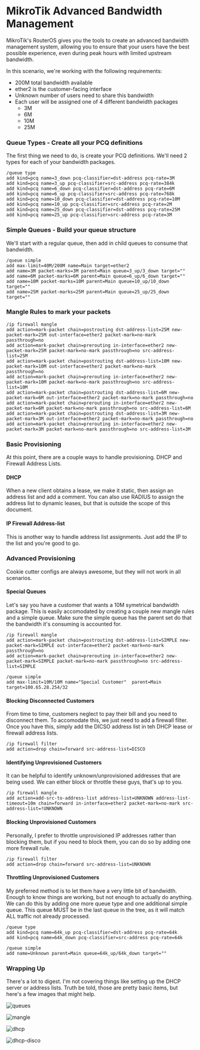 # MikroTik Advanced Bandwidth Management
MikroTik's RouterOS gives you the tools to create an advanced bandwidth management system, allowing you to ensure that your users have the best possible experience, even during peak hours with limited upstream bandwidth.

In this scenario, we're working with the following requirements:

* 200M total bandwidth available 
* ether2 is the customer-facing interface
* Unknown number of users need to share this bandwidth
* Each user will be assigned one of 4 different bandwidth packages
  * 3M
  * 6M
  * 10M
  * 25M

### Queue Types - Create all your PCQ definitions

The first thing we need to do, is create your PCQ definitions.  We'll need 2 types for each of your bandwidth packages.

```
/queue type
add kind=pcq name=3_down pcq-classifier=dst-address pcq-rate=3M
add kind=pcq name=3_up pcq-classifier=src-address pcq-rate=384k
add kind=pcq name=6_down pcq-classifier=dst-address pcq-rate=6M
add kind=pcq name=6_up pcq-classifier=src-address pcq-rate=768k
add kind=pcq name=10_down pcq-classifier=dst-address pcq-rate=10M
add kind=pcq name=10_up pcq-classifier=src-address pcq-rate=2M
add kind=pcq name=25_down pcq-classifier=dst-address pcq-rate=25M
add kind=pcq name=25_up pcq-classifier=src-address pcq-rate=3M
```

### Simple Queues - Build your queue structure

We'll start with a regular queue, then add in child queues to consume that bandwidth.

```
/queue simple
add max-limit=40M/200M name=Main target=ether2
add name=3M packet-marks=3M parent=Main queue=3_up/3_down target=""
add name=6M packet-marks=6M parent=Main queue=6_up/6_down target=""
add name=10M packet-marks=10M parent=Main queue=10_up/10_down target=""
add name=25M packet-marks=25M parent=Main queue=25_up/25_down target=""
```

### Mangle Rules to mark your packets

```
/ip firewall mangle
add action=mark-packet chain=postrouting dst-address-list=25M new-packet-mark=25M out-interface=ether2 packet-mark=no-mark passthrough=no
add action=mark-packet chain=prerouting in-interface=ether2 new-packet-mark=25M packet-mark=no-mark passthrough=no src-address-list=25M
add action=mark-packet chain=postrouting dst-address-list=10M new-packet-mark=10M out-interface=ether2 packet-mark=no-mark passthrough=no
add action=mark-packet chain=prerouting in-interface=ether2 new-packet-mark=10M packet-mark=no-mark passthrough=no src-address-list=10M
add action=mark-packet chain=postrouting dst-address-list=6M new-packet-mark=6M out-interface=ether2 packet-mark=no-mark passthrough=no
add action=mark-packet chain=prerouting in-interface=ether2 new-packet-mark=6M packet-mark=no-mark passthrough=no src-address-list=6M
add action=mark-packet chain=postrouting dst-address-list=3M new-packet-mark=3M out-interface=ether2 packet-mark=no-mark passthrough=no
add action=mark-packet chain=prerouting in-interface=ether2 new-packet-mark=3M packet-mark=no-mark passthrough=no src-address-list=3M
```

### Basic Provisioning

At this point, there are a couple ways to handle provisioning.  DHCP and Firewall Address Lists.

#### DHCP

When a new client obtains a lease, we make it static, then assign an address list and add a comment.  You can also use RADIUS to assign the address list to dynamic leases, but that is outside the scope of this document.

#### IP Firewall Address-list

This is another way to handle address list assignments.  Just add the IP to the list and you're good to go.


### Advanced Provisioning

Cookie cutter configs are always awesome, but they will not work in all scenarios.


#### Special Queues

Let's say you have a customer that wants a 10M symetrical bandwidth package.  This is easily accomodated by creating a couple new mangle rules and a simple queue.  Make sure the simple queue has the parent set do that the bandwidth it's consuming is accounted for.

```
/ip firewall mangle
add action=mark-packet chain=postrouting dst-address-list=SIMPLE new-packet-mark=SIMPLE out-interface=ether2 packet-mark=no-mark passthrough=no
add action=mark-packet chain=prerouting in-interface=ether2 new-packet-mark=SIMPLE packet-mark=no-mark passthrough=no src-address-list=SIMPLE

/queue simple
add max-limit=10M/10M name="Special Customer"  parent=Main target=100.65.28.254/32
```

#### Blocking Disconnected Customers

From time to time, customers neglect to pay their bill and you need to disconnect them.  To accomodate this, we just need to add a firewall filter.  Once you have this, simply add the DICSO address list in teh DHCP lease or firewall address lists.

```
/ip firewall filter
add action=drop chain=forward src-address-list=DISCO
``` 

#### Identifying Unprovisioned Customers

It can be helpful to identify unknown/unprovisioned addresses that are being used.  We can either block or throttle these guys, that's up to you.

```
/ip firewall mangle
add action=add-src-to-address-list address-list=UNKNOWN address-list-timeout=10m chain=forward in-interface=ether2 packet-mark=no-mark src-address-list=!UNKNOWN
```

#### Blocking Unprovisioned Customers

Personally, I prefer to throttle unprovisioned IP addresses rather than blocking them, but if you need to block them, you can do so by adding one more firewall rule.

```
/ip firewall filter
add action=drop chain=forward src-address-list=UNKNOWN
```


#### Throttling Unprovisioned Customers

My preferred method is to let them have a very little bit of bandwidth.  Enough to know things are working, but not enough to actually do anything.  We can do this by adding one more queue type and one additional simple queue.  This queue MUST be in the last queue in the tree, as it will match ALL traffic not already processed.

```
/queue type
add kind=pcq name=64k_up pcq-classifier=dst-address pcq-rate=64k
add kind=pcq name=64k_down pcq-classifier=src-address pcq-rate=64k

/queue simple
add name=Unknown parent=Main queue=64k_up/64k_down target=""
```

### Wrapping Up

There's a lot to digest.  I'm not covering things like setting up the DHCP server or address lists.  Truth be told, those are pretty basic items, but here's a few images that might help.

![queues](images/queue-simple.png)

![mangle](images/firewall-mangle.png)

![dhcp](images/dhcp-lease.png)

![dhcp-disco](images/dhcp-lease-disco.png)

